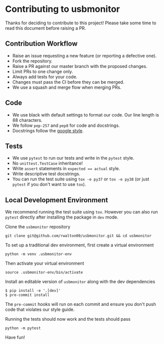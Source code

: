 # Contributing to usbmonitor

Thanks for deciding to contribute to this project! Please take some time to read this document before raising a PR.

## Contribution Workflow

* Raise an issue requesting a new feature (or reporting a defective one).
* Fork the repository.
* Raise a PR against our master branch with the proposed changes.
* Limit PRs to one change only.
* Always add tests for your code.
* Changes must pass the CI before they can be merged.
* We use a squash and merge flow when merging PRs.

## Code

* We use black with default settings to format our code. Our line length is 88 characters.
* We follow `pep-257` and `pep8` for code and docstrings.
* Docstrings follow the [google style](http://google.github.io/styleguide/pyguide.html#381-docstrings).

## Tests

* We use `pytest` to run our tests and write in the `pytest` style.
* No `unittest.TestCase` inheritance!
* Write `assert` statements in `expected == actual` style.
* Write descriptive test docstrings.
* You can run the test suite using `tox -e py37` or `tox -e py38` (or just `pytest` if you don't want to use `tox`).

## Local Development Environment

We recommend running the test suite using `tox`. However you can also run `pytest` directly after installing the package in `dev` mode.

Clone the `usbmonitor` repository

```
git clone git@github.com/rwalton00/usbmonitor.git && cd usbmonitor
```

To set up a traditional dev environment, first create a virtual environment

```
python -m venv .usbmonitor-env
```

Then activate your virtual environment

```
source .usbmonitor-env/bin/activate
```

Install an editable version of `usbmonitor` along with the dev dependencies

```
$ pip install -e '.[dev]'
$ pre-commit install
```
The `pre-commit` hooks will run on each commit and ensure you don't push code that violates our style guide.

Running the tests should now work and the tests should pass

```
python -m pytest
```

Have fun!
